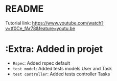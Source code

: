 # README

Tutorial link: https://www.youtube.com/watch?v=tf0Ce_fAr78&feature=youtu.be

# :Extra: Added in projet

- `Rspec`: Added rspec default 
- `test model`: Added tests models User and Task 
- `test controller`: Added tests controller Tasks 